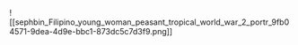 ![[sephbin_Filipino_young_woman_peasant_tropical_world_war_2_portr_9fb04571-9dea-4d9e-bbc1-873dc5c7d3f9.png]]